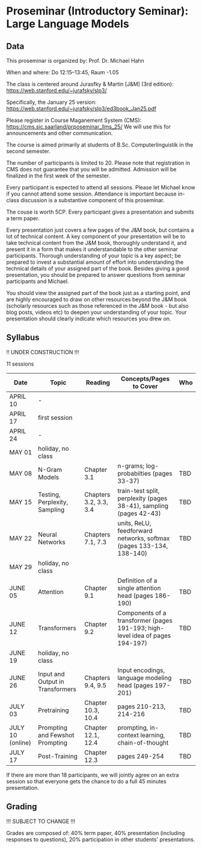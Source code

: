 # Proseminar (Introductory Seminar): Large Language Models



## Data

This proseminar is organized by: Prof. Dr. Michael Hahn

When and where: Do 12:15–13:45, Raum -1.05

The class is centered around Jurasfky & Martin [J&M] (3rd edition): https://web.stanford.edu/~jurafsky/slp3/

Specifically, the January 25 version: https://web.stanford.edu/~jurafsky/slp3/ed3book_Jan25.pdf

Please register in Course Maganement System (CMS): https://cms.sic.saarland/prposeminar_llms_25/
We will use this for announcements and other communication.

The course is aimed primarily at students of B.Sc. Computerlinguistik in the second semester.

The number of participants is limited to 20. Please note that registration in CMS does not guarantee that you will be admitted. Admission will be finalized in the first week of the semester.

Every participant is expected to attend all sessions. Please let Michael know if you cannot attend some session. Attendance is important because in-class discussion is a substantive component of this proseminar.

The couse is worth 5CP. Every participant gives a presentation and submits a term paper.

Every presentation just covers a few pages of the J&M book, but contains a lot of technical content. A key component of your presentation will be to take technical content from the J&M book, thoroughly understand it, and present it in a form that makes it understandable to the other seminar participants. Thorough understanding of your topic is a key aspect; be prepared to invest a substantial amount of effort into understanding the technical details of your assigned part of the book. Besides giving a good presentation, you should be prepared to answer questions from seminar participants and Michael.

You should view the assigned part of the book just as a starting point, and are highly encouraged to draw on other resources beyond the J&M book (scholarly resources such as those referenced in the J&M book - but also blog posts, videos etc) to deepen your understanding of your topic. Your presentation should clearly indicate which resources you drew on.

## Syllabus

!! UNDER CONSTRUCTION !!!



11 sessions

| Date      | Topic          | Reading | Concepts/Pages to Cover     |  Who |
|-----------|--------------------|-----|-----|------|
| APRIL 10  | -                   |   |   |  |
| APRIL 17  | first session                   |   |   |  |
| APRIL 24  | -                   |   |   |    |
| MAY 01    | holiday, no class  |   |   |    |
| MAY 08    | N-Gram Models      | Chapter 3.1   | n-grams; log-probabilties (pages 33-37)   |  TBD  |
| MAY 15    | Testing, Perplexity, Sampling    | Chapters 3.2, 3.3, 3.4   | train-test split, perplexity (pages 38-41), sampling (pages 42-43)  |  TBD  |
| MAY 22    | Neural Networks                   | Chapters 7.1, 7.3   | units, ReLU, feedforward networks, softmax (pages 133-134, 138-140) |  TBD  |
| MAY 29    | holiday, no class  |   |   |  |
| JUNE 05   | Attention                   | Chapter 9.1   | Definition of a single attention head (pages 186-190)  |  TBD  |
| JUNE 12   | Transformers                   | Chapter 9.2   |  Components of a transformer (pages 191-193; high-level idea of pages 194-197) |  TBD  |
| JUNE 19   | holiday, no class  |   |   |  |
| JUNE 26   | Input and Output  in Transformers                   | Chapters 9.4, 9.5  | Input encodings, language modeling head (pages 197-201)  |  TBD  |
| JULY 03  | Pretraining | Chapter 10.3, 10.4 | pages 210-213, 214-216 | TBD |
| JULY 10 (online)  |   Prompting and Fewshot Prompting                | Chapter 12.1, 12.4  | prompting, in-context learning, chain-of-thought  |  TBD  |
|  JULY 17  |    Post-Training                | Chapter 12.3  | pages 249-254  |  TBD  |

If there are more than 18 participants, we will jointly agree on an extra session so that everyone gets the chance to do a full 45 minutes presentation.

## Grading

!!! SUBJECT TO CHANGE !!!

Grades are composed of: 40% term paper, 40% presentation (including responses to questions), 20% participation in other students' presentations.

